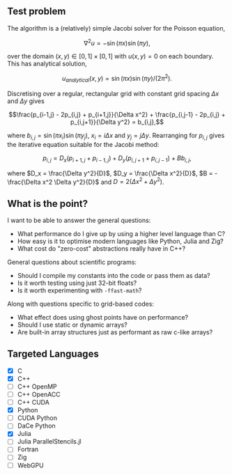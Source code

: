 ## Test problem

The algorithm is a (relatively) simple Jacobi solver for the Poisson equation,

$$\nabla^2 u = -\sin(\pi x) \sin(\pi y),$$

over the domain $(x, y) \in [0,1]\times[0,1]$ with $u(x,y) = 0$ on each boundary. This has analytical solution,

$$u_{analytical}(x,y) = \sin (\pi x) \sin(\pi y)/(2\pi^2).$$

Discretising over a regular, rectangular grid with constant grid spacing $\Delta x$ and $\Delta y$ gives

$$\frac{p_{i-1,j} - 2p_{i,j} + p_{i+1,j}}{\Delta x^2} + \frac{p_{i,j-1} - 2p_{i,j} + p_{i,j+1}}{\Delta y^2} = b_{i,j},$$

where $b_{i,j} = \sin(\pi x_i) \sin(\pi y_j),$ $x_i = i\Delta x$ and $y_j = j\Delta y$. Rearranging for $p_{i,j}$ gives the iterative equation suitable for the Jacobi method:

$$p_{i,j} = D_x (p_{i+1,j} + p_{i-1,j}) + D_y (p_{i,j+1} + p_{i,j-1}) + B b_{i,j},$$

where $D_x = \frac{\Delta y^2}{D}$, $D_y = \frac{\Delta x^2}{D}$, $B = -\frac{\Delta x^2 \Delta y^2}{D}$ and $D = 2(\Delta x^2 + \Delta y^2)$.

## What is the point?

I want to be able to answer the general questions:

- What performance do I give up by using a higher level language than C?
- How easy is it to optimise modern languages like Python, Julia and Zig?
- What cost do "zero-cost" abstractions really have in C++?

General questions about scientific programs:

- Should I compile my constants into the code or pass them as data?
- Is it worth testing using just 32-bit floats?
- Is it worth experimenting with `-ffast-math`?

Along with questions specific to grid-based codes:

- What effect does using ghost points have on performance?
- Should I use static or dynamic arrays?
- Are built-in array structures just as performant as raw c-like arrays?

## Targeted Languages

- [x] C
- [x] C++
- [ ] C++ OpenMP
- [ ] C++ OpenACC
- [ ] C++ CUDA
- [x] Python
- [ ] CUDA Python
- [ ] DaCe Python
- [x] Julia
- [ ] Julia ParallelStencils.jl
- [ ] Fortran
- [ ] Zig
- [ ] WebGPU
